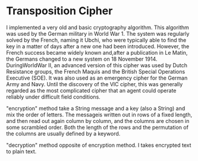 # Transposition Cipher

I implemented a very old and basic cryptography algorithm. 
This algorithm was used by the German military in World War 1. 
The system was regularly solved by the French, naming it Ubchi, who were typically able to find the key in a matter of days after a new one had been introduced. 
However, the French success became widely known and,after a publication in Le Matin, the Germans changed to a new system on 18 November 1914.
DuringWorldWar II, an advanced version of this cipher was used by Dutch Resistance groups, the French Maquis and the British Special Operations Executive (SOE). 
It was also used as an emergency cipher for the German Army and Navy. Until the discovery of the VIC cipher, this was generally regarded as the most complicated cipher that an agent could operate reliably under difficult field conditions.

"encryption" method take a String message and a key (also a String) and mix the order of letters. 
The messageis written out in rows of a fixed length, and then read out again column by column, and the columns are chosen in some scrambled order. 
Both the length of the rows and the permutation of the columns are usually defined by a keyword.

"decryption" method opposite of encryption method. I takes encrypted text to plain text.
